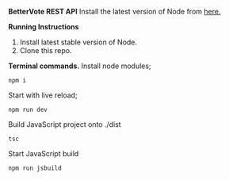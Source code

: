 **BetterVote REST API**
Install the latest version of Node from [here.](https://nodejs.dev/download/)

**Running Instructions**

 1. Install latest stable version of Node.
 2. Clone this repo.

**Terminal commands.**
Install node modules;

    npm i
Start with live reload;

    npm run dev

Build JavaScript project onto ./dist

    tsc
Start JavaScript build

    npm run jsbuild
